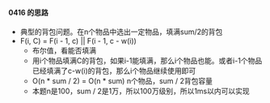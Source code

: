 #### 0416 的思路

- 典型的背包问题。在n个物品中选出一定物品，填满sum/2的背包
- F(i, C) = F(i - 1, c) || F(i - 1, c - w(i)) 
  - 布尔值，看能否填满
  - 用i个物品填满C的背包，如果i-1能填满，那么i个物品也能。或者i-1个物品已经填满了c-w(i)的背包，那么i个物品继续使用即可
  - O(n * sum / 2) = O(n * sum)  n个物品，sum / 2背包容量
  - 本题n是100，sum / 2是1万，所以100万级别，所以1ms以内可以实现